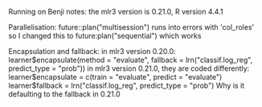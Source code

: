 Running on Benji notes:
the mlr3 version is 0.21.0, R version 4.4.1

Parallelisation:
future::plan("multisession") runs into errors with 'col_roles' so I changed this to future:plan("sequential") which works

Encapsulation and fallback:
in mlr3 version 0.20.0: learner$encapsulate(method = "evaluate", fallback = lrn("classif.log_reg", predict_type = "prob"))
in mlr3 version 0.21.0, they are coded differently: learner$encapsulate = c(train = "evaluate", predict = "evaluate")
learner$fallback = lrn("classif.log_reg", predict_type = "prob")
Why is it defaulting to the fallback in 0.21.0
